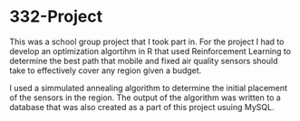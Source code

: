# 332-Project
  This was a school group project that I took part in. For the project I had to develop an optimization algortihm in R that used 
Reinforcement Learning to determine the best path that mobile and fixed air quality sensors should take to effectively cover
any region given a budget.

  I used a simmulated annealing algorithm to determine the initial placement of the sensors in the region. The output of the algorithm was
  written to a database that was also created as a part of this project usuing MySQL. 
  

